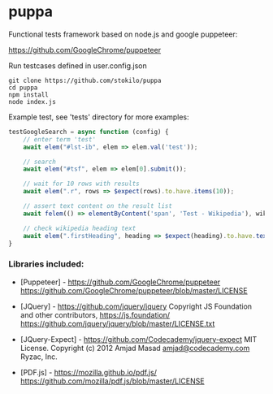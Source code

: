# puppa

Functional tests framework based on node.js and google puppeteer:

https://github.com/GoogleChrome/puppeteer

Run testcases defined in user.config.json
```
git clone https://github.com/stokilo/puppa
cd puppa
npm install
node index.js
```

Example test, see 'tests' directory for more examples:

```javascript
testGoogleSearch = async function (config) {
    // enter term 'test'
    await elem("#lst-ib", elem => elem.val('test'));

    // search
    await elem("#tsf", elem => elem[0].submit());

    // wait for 10 rows with results
    await elem(".r", rows => $expect(rows).to.have.items(10));

    // assert text content on the result list
    await felem(() => elementByContent('span', 'Test - Wikipedia'), wiki => wiki.click());

    // check wikipedia heading text
    await elem(".firstHeading", heading => $expect(heading).to.have.text('Test'));
}
```

###  Libraries included:
* [Puppeteer] - https://github.com/GoogleChrome/puppeteer
  https://github.com/GoogleChrome/puppeteer/blob/master/LICENSE

* [JQuery] - https://github.com/jquery/jquery
  Copyright JS Foundation and other contributors, https://js.foundation/
  https://github.com/jquery/jquery/blob/master/LICENSE.txt

* [JQuery-Expect] - https://github.com/Codecademy/jquery-expect 
  MIT License. Copyright (c) 2012 Amjad Masad <amjad@codecademy.com> Ryzac, Inc.

* [PDF.js] - https://mozilla.github.io/pdf.js/
  https://github.com/mozilla/pdf.js/blob/master/LICENSE